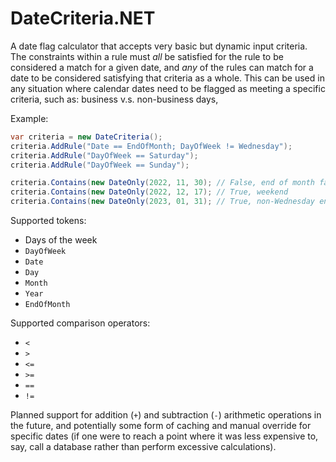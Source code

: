 # DateCriteria.NET

A date flag calculator that accepts very basic but dynamic input criteria.
The constraints within a rule must *all* be satisfied for the rule to be
considered a match for a given date, and *any* of the rules can match
for a date to be considered satisfying that criteria as a whole. This can be
used in any situation where calendar dates need to be flagged as meeting a
specific criteria, such as: business v.s. non-business days, 

Example:

```csharp
var criteria = new DateCriteria();
criteria.AddRule("Date == EndOfMonth; DayOfWeek != Wednesday");
criteria.AddRule("DayOfWeek == Saturday");
criteria.AddRule("DayOfWeek == Sunday");

criteria.Contains(new DateOnly(2022, 11, 30); // False, end of month falls on a Wednesday
criteria.Contains(new DateOnly(2022, 12, 17); // True, weekend
criteria.Contains(new DateOnly(2023, 01, 31); // True, non-Wednesday end-of-month
```

Supported tokens:
* Days of the week
* `DayOfWeek`
* `Date`
* `Day`
* `Month`
* `Year`
* `EndOfMonth`

Supported comparison operators:
* `<`
* `>`
* `<=`
* `>=`
* `==`
* `!=`

Planned support for addition (`+`) and subtraction (`-`) arithmetic operations in the future,
and potentially some form of caching and manual override for specific dates (if one were to reach
a point where it was less expensive to, say, call a database rather than perform excessive calculations).
